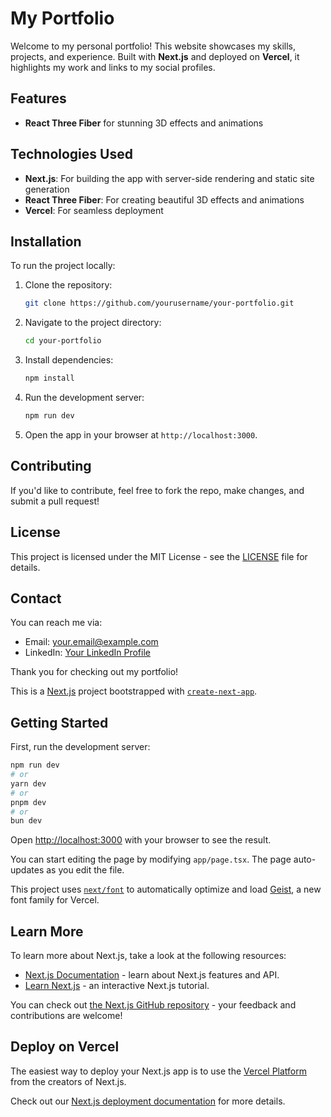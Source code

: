 # My Portfolio

Welcome to my personal portfolio! This website showcases my skills, projects, and experience. Built with **Next.js** and deployed on **Vercel**, it highlights my work and links to my social profiles.

## Features
- **React Three Fiber** for stunning 3D effects and animations

  
## Technologies Used
- **Next.js**: For building the app with server-side rendering and static site generation
- **React Three Fiber**: For creating beautiful 3D effects and animations
- **Vercel**: For seamless deployment

## Installation

To run the project locally:

1. Clone the repository:
    ```bash
    git clone https://github.com/yourusername/your-portfolio.git
    ```

2. Navigate to the project directory:
    ```bash
    cd your-portfolio
    ```

3. Install dependencies:
    ```bash
    npm install
    ```

4. Run the development server:
    ```bash
    npm run dev
    ```

5. Open the app in your browser at `http://localhost:3000`.

## Contributing
If you'd like to contribute, feel free to fork the repo, make changes, and submit a pull request!

## License
This project is licensed under the MIT License - see the [LICENSE](LICENSE) file for details.

## Contact
You can reach me via:
- Email: your.email@example.com
- LinkedIn: [Your LinkedIn Profile](https://www.linkedin.com/in/yourusername)

Thank you for checking out my portfolio!


This is a [Next.js](https://nextjs.org) project bootstrapped with [`create-next-app`](https://nextjs.org/docs/app/api-reference/cli/create-next-app).

## Getting Started

First, run the development server:

```bash
npm run dev
# or
yarn dev
# or
pnpm dev
# or
bun dev
```

Open [http://localhost:3000](http://localhost:3000) with your browser to see the result.

You can start editing the page by modifying `app/page.tsx`. The page auto-updates as you edit the file.

This project uses [`next/font`](https://nextjs.org/docs/app/building-your-application/optimizing/fonts) to automatically optimize and load [Geist](https://vercel.com/font), a new font family for Vercel.

## Learn More

To learn more about Next.js, take a look at the following resources:

- [Next.js Documentation](https://nextjs.org/docs) - learn about Next.js features and API.
- [Learn Next.js](https://nextjs.org/learn) - an interactive Next.js tutorial.

You can check out [the Next.js GitHub repository](https://github.com/vercel/next.js) - your feedback and contributions are welcome!

## Deploy on Vercel

The easiest way to deploy your Next.js app is to use the [Vercel Platform](https://vercel.com/new?utm_medium=default-template&filter=next.js&utm_source=create-next-app&utm_campaign=create-next-app-readme) from the creators of Next.js.

Check out our [Next.js deployment documentation](https://nextjs.org/docs/app/building-your-application/deploying) for more details.
